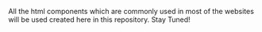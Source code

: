 All the html components which are commonly used in most of the websites will be used created here in this repository.
Stay Tuned!
